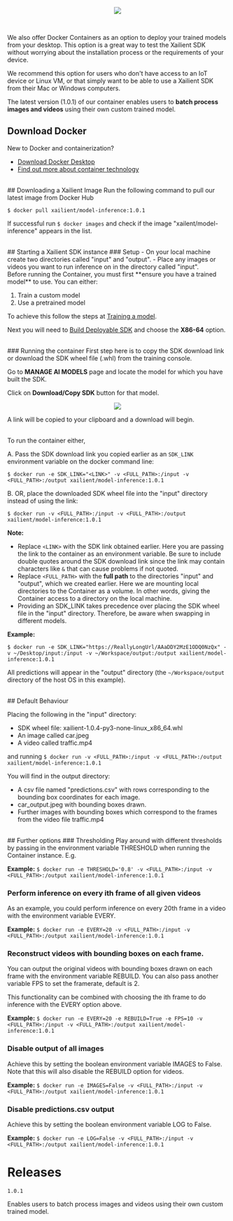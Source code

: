 <p align="center">
  <img src="../img/container/docker_xailient.png">
</p>
<br>

We also offer Docker Containers as an option to deploy your trained models from your desktop.
This option is a great way to test the Xailient SDK without worrying about the installation process or the requirements of your device.

We recommend this option for users who don't have access to an IoT device or Linux VM, or that simply want to be able to use a Xailient SDK from their Mac or Windows computers.

The latest version (1.0.1) of our container enables users to **batch process images and videos** using their own custom trained model.

## Download Docker
New to Docker and containerization?

* [Download Docker Desktop](https://www.docker.com/products/docker-desktop)
* [Find out more about container technology](https://www.docker.com/resources/what-container)

<br>
## Downloading a Xailient Image
Run the following command to pull our latest image from Docker Hub

`$ docker pull xailient/model-inference:1.0.1`

If successful run `$ docker images` and check if the image "xailent/model-inference" appears in the list.

<br>
## Starting a Xailient SDK instance
### Setup
- On your local machine create two directories called "input" and "output". 
- Place any images or videos you want to run inference on in the directory called "input".

<br>
Before running the Container, you must first **ensure you have a trained model** to use.
You can either:

1. Train a custom model
2. Use a pretrained model

To achieve this follow the steps at [Training a model](custom_models.md).

Next you will need to [Build Deployable SDK](buildSdk.md) and choose the **X86-64** option.

<br>
### Running the container
First step here is to copy the SDK download link or download the SDK wheel file (.whl) from the training console.

Go to __MANAGE AI MODELS__ page and locate the model for which you have built the SDK.

Click on __Download/Copy SDK__ button for that model. 

<p align="center">
<img src="../img/console/SDKBuildComplete.png" heigth=100>
</p>

A link will be copied to your clipboard and a download will begin.

<br>
To run the container either,

A. Pass the SDK download link you copied earlier as an `SDK_LINK` environment variable on the docker command line:

  `$ docker run -e SDK_LINK="<LINK>" -v <FULL_PATH>:/input -v <FULL_PATH>:/output xailient/model-inference:1.0.1`

B. OR, place the downloaded SDK wheel file into the "input" directory instead of using the link:

`$ docker run -v <FULL_PATH>:/input -v <FULL_PATH>:/output xailient/model-inference:1.0.1`

**Note:**

- Replace `<LINK>` with the SDK link obtained earlier. Here you are passing the link to the container as an environment variable.
Be sure to include double quotes around the SDK download link since the link may contain characters like `&` that can cause problems if not quoted.
- Replace `<FULL_PATH>` with the **full path** to the directories "input" and "output", which we created earlier. Here we are mounting local directories to the Container as a volume. In other words, giving the Container access to a directory on the local machine.
- Providing an SDK_LINK takes precedence over placing the SDK wheel file in the "input" directory. Therefore, be aware when swapping in different models.

**Example:**

`$ docker run -e SDK_LINK="https://ReallyLongUrl/AAaDDY2MzE1ODQ0NzQx" -v ~/Desktop/input:/input -v ~/Workspace/output:/output xailient/model-inference:1.0.1`

All predictions will appear in the "output" directory (the `~/Workspace/output` directory of the host OS in this example).

<br>
## Default Behaviour

Placing the following in the "input" directory:

- SDK wheel file: xailient-1.0.4-py3-none-linux_x86_64.whl
- An image called car.jpeg
- A video called traffic.mp4

and running 
`$ docker run -v <FULL_PATH>:/input -v <FULL_PATH>:/output xailient/model-inference:1.0.1`

You will find in the output directory:

- A csv file named "predictions.csv" with rows corresponding to the bounding box coordinates for each image.
- car_output.jpeg with bounding boxes drawn.
- Further images with bounding boxes which correspond to the frames from the video file traffic.mp4

<br>
## Further options
### Thresholding
Play around with different thresholds by passing in the environment variable THRESHOLD when running the Container instance. E.g.

**Example:**
`$ docker run -e THRESHOLD='0.8' -v <FULL_PATH>:/input -v <FULL_PATH>:/output xailient/model-inference:1.0.1`

### Perform inference on every ith frame of all given videos
As an example, you could perform inference on every 20th frame in a video with the environment variable EVERY.

**Example:**
`$ docker run -e EVERY=20 -v <FULL_PATH>:/input -v <FULL_PATH>:/output xailient/model-inference:1.0.1`

### Reconstruct videos with bounding boxes on each frame.
You can output the original videos with bounding boxes drawn on each frame with the environment variable REBUILD. You can also pass another variable FPS to set the framerate, default is 2.

This functionality can be combined with choosing the ith frame to do inference with the EVERY option above.

**Example:**
`$ docker run -e EVERY=20 -e REBUILD=True -e FPS=10 -v <FULL_PATH>:/input -v <FULL_PATH>:/output xailient/model-inference:1.0.1`

### Disable output of all images
Achieve this by setting the boolean environment variable IMAGES to False.
Note that this will also disable the REBUILD option for videos.

**Example:**
`$ docker run -e IMAGES=False -v <FULL_PATH>:/input -v <FULL_PATH>:/output xailient/model-inference:1.0.1`

### Disable predictions.csv output
Achieve this by setting the boolean environment variable LOG to False.

**Example:**
`$ docker run -e LOG=False -v <FULL_PATH>:/input -v <FULL_PATH>:/output xailient/model-inference:1.0.1`

# Releases

`1.0.1`

Enables users to batch process images and videos using their own custom trained model.
